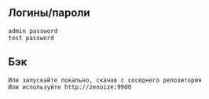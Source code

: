## Логины/пароли

```
admin password
test password
```
## Бэк
```
Или запускайте локально, скачав с соседнего репозитория
Или используйте http://zenoize:9900

```
